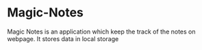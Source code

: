 # Magic-Notes
Magic Notes is an application which keep the track of the notes on webpage.
It stores data in local storage
